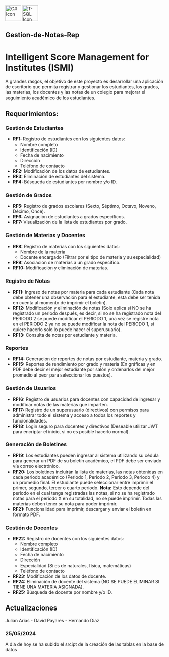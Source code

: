 <div aling-items="spacebetween">
  <img src="https://cdn.jsdelivr.net/gh/devicons/devicon/icons/csharp/csharp-original.svg" alt="C# Icon" width="50" height="50">
  <img src="https://cdn.jsdelivr.net/gh/devicons/devicon/icons/microsoftsqlserver/microsoftsqlserver-plain-wordmark.svg" alt="T-SQL Icon" width="50" height="50">
</div>

## Gestion-de-Notas-Rep 

# Intelligent Score Management for Institutes (ISMI)
A grandes rasgos, el objetivo de este proyecto es desarrollar una aplicación de escritorio que permita registrar y gestionar los estudiantes, los grados, las materias, los docentes y las notas de un colegio para mejorar el seguimiento académico de los estudiantes.

## Requerimientos: 

### Gestión de Estudiantes
- **RF1:** Registro de estudiantes con los siguientes datos:
  - Nombre completo
  - Identificación (ID)
  - Fecha de nacimiento
  - Dirección
  - Teléfono de contacto
- **RF2:** Modificación de los datos de estudiantes.
- **RF3:** Eliminación de estudiantes del sistema.
- **RF4:** Búsqueda de estudiantes por nombre y/o ID.

### Gestión de Grados
- **RF5:** Registro de grados escolares (Sexto, Séptimo, Octavo, Noveno, Décimo, Once).
- **RF6:** Asignación de estudiantes a grados específicos.
- **RF7:** Visualización de la lista de estudiantes por grado.

### Gestión de Materias y Docentes
- **RF8:** Registro de materias con los siguientes datos:
  - Nombre de la materia
  - Docente encargado (Filtrar por el tipo de materia y su especialidad)
- **RF9:** Asociación de materias a un grado específico.
- **RF10:** Modificación y eliminación de materias.

### Registro de Notas
- **RF11:** Ingreso de notas por materia para cada estudiante (Cada nota debe obtener una observación para el estudiante, esta debe ser tenida en cuenta al momento de imprimir el boletín).
- **RF12:** Modificación y eliminación de notas (Solo aplica si NO se ha registrado un periodo después, es decir, si no se ha registrado nota del PERIODO 2 se puede modificar el PERIODO 1, una vez se registre nota en el PERIODO 2 ya no se puede modificar la nota del PERIODO 1, si quiere hacerlo solo lo puede hacer el superusuario).
- **RF13:** Consulta de notas por estudiante y materia.

### Reportes
- **RF14:** Generación de reportes de notas por estudiante, materia y grado.
- **RF15:** Reportes de rendimiento por grado y materia (En gráficas y en PDF debe decir el mejor estudiante por salón y ordenarlos del mejor promedio al peor para seleccionar los puestos).

### Gestión de Usuarios
- **RF16:** Registro de usuarios para docentes con capacidad de ingresar y modificar notas de las materias que imparten.
- **RF17:** Registro de un superusuario (directivos) con permisos para administrar todo el sistema y acceso a todos los reportes y funcionalidades.
- **RF18:** Login seguro para docentes y directivos (Deseable utilizar JWT para encriptar el inicio, si no es posible hacerlo normal).

### Generación de Boletines
- **RF19:** Los estudiantes pueden ingresar al sistema utilizando su cédula para generar un PDF de su boletín académico, el PDF debe ser enviado vía correo electrónico.
- **RF20:** Los boletines incluirán la lista de materias, las notas obtenidas en cada periodo académico (Periodo 1, Periodo 2, Periodo 3, Periodo 4) y un promedio final. El estudiante puede seleccionar entre imprimir el primer, segundo, tercer o cuarto periodo. **Nota:** Esto depende del periodo en el cual tenga registradas las notas, si no se ha registrado notas para el periodo X en su totalidad, no se puede imprimir. Todas las materias deben tener su nota para poder imprimir.
- **RF21:** Funcionalidad para imprimir, descargar y enviar el boletín en formato PDF.

### Gestión de Docentes
- **RF22:** Registro de docentes con los siguientes datos:
  - Nombre completo
  - Identificación (ID)
  - Fecha de nacimiento
  - Dirección
  - Especialidad (Si es de naturales, física, matemáticas)
  - Teléfono de contacto
- **RF23:** Modificación de los datos de docente.
- **RF24:** Eliminación de docente del sistema (NO SE PUEDE ELIMINAR SI TIENE UNA MATERIA ASIGNADA).
- **RF25:** Búsqueda de docente por nombre y/o ID.

## Actualizaciones
Julian Arias - David Payares - Hernando Diaz

### 25/05/2024

A dia de hoy se ha subido el srcipt de la creación de las tablas en la base de datos
